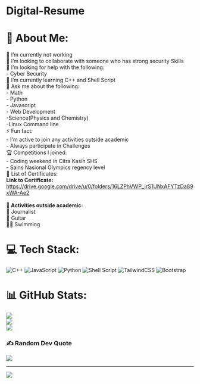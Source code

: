 # Digital-Resume
# 💫 About Me:
🔭 I’m currently not working<br>👯 I’m looking to collaborate with someone who has strong security Skills<br>🤝 I’m looking for help with the following:<br>- Cyber Security<br>🌱 I’m currently learning C++ and Shell Script<br>💬 Ask me about the following:<br>- Math<br>- Python<br>- Javascript<br>- Web Development<br>-Science(Physics and Chemistry)<br>-Linux Command line<br>⚡ Fun fact:<br>- I'm active to join any activities outside academic<br>- Always participate in Challenges<br>🏆 Competitions I joined: <br>- Coding weekend in Citra Kasih SHS<br>- Sains Nasional Olympics regency level<br> 📝 List of Certificates:<br>
<strong>Link to Certificate:</strong>
https://drive.google.com/drive/u/0/folders/16LZPhVWP_jrS1UNxAFYTzDa89xWA-Ae2<br>
<br>
<strong>🏓 Activities outside academic:</strong><br>
📰 Journalist<br>🎸 Guitar<br>🏊🏼 Swimming<br>

# 💻 Tech Stack:
![C++](https://img.shields.io/badge/c++-%2300599C.svg?style=for-the-badge&logo=c%2B%2B&logoColor=white) ![JavaScript](https://img.shields.io/badge/javascript-%23323330.svg?style=for-the-badge&logo=javascript&logoColor=%23F7DF1E) ![Python](https://img.shields.io/badge/python-3670A0?style=for-the-badge&logo=python&logoColor=ffdd54) ![Shell Script](https://img.shields.io/badge/shell_script-%23121011.svg?style=for-the-badge&logo=gnu-bash&logoColor=white) ![TailwindCSS](https://img.shields.io/badge/tailwindcss-%2338B2AC.svg?style=for-the-badge&logo=tailwind-css&logoColor=white) ![Bootstrap](https://img.shields.io/badge/bootstrap-%23563D7C.svg?style=for-the-badge&logo=bootstrap&logoColor=white)
# 📊 GitHub Stats:
![](https://github-readme-stats.vercel.app/api?username=jrujason1001&theme=tokyonight&hide_border=true&include_all_commits=true&count_private=false)<br/>
![](https://github-readme-streak-stats.herokuapp.com/?user=jrujason1001&theme=tokyonight&hide_border=true)<br/>
![](https://github-readme-stats.vercel.app/api/top-langs/?username=jrujason1001&theme=tokyonight&hide_border=true&include_all_commits=true&count_private=false&layout=compact)

### ✍️ Random Dev Quote
![](https://quotes-github-readme.vercel.app/api?type=vetical&theme=tokyonight)

---
[![](https://visitcount.itsvg.in/api?id=jrujason1001&icon=2&color=12)](https://visitcount.itsvg.in)

<!-- Proudly created with GPRM ( https://gprm.itsvg.in ) -->
